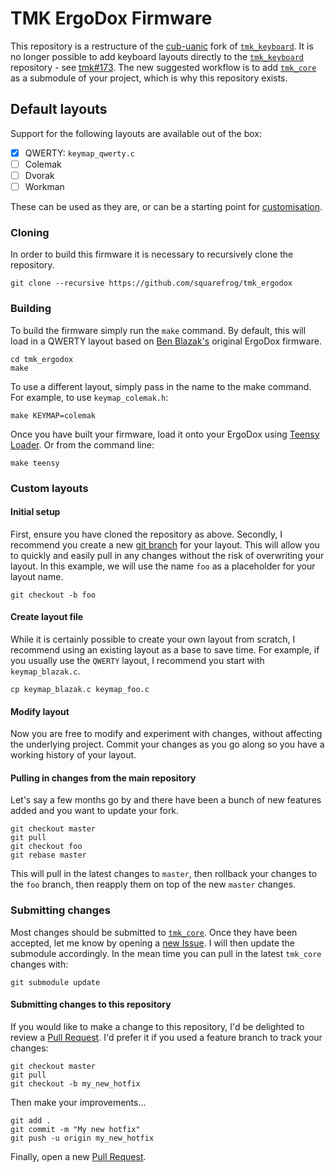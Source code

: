 # TMK ErgoDox Firmware

This repository is a restructure of the [cub-uanic](https://github.com/cub-uanic/tmk_keyboard) fork of [`tmk_keyboard`](https://github.com/tmk/tmk_keyboard). It is no longer possible to add keyboard layouts directly to the [`tmk_keyboard`](https://github.com/tmk/tmk_keyboard) repository - see [tmk#173](https://github.com/tmk/tmk_keyboard/issues/173). The new suggested workflow is to add [`tmk_core`](https://github.com/tmk/tmk_core) as a submodule of your project, which is why this repository exists.

## Default layouts

Support for the following layouts are available out of the box:

- [x] QWERTY: `keymap_qwerty.c`
- [ ] Colemak
- [ ] Dvorak
- [ ] Workman

These can be used as they are, or can be a starting point for [customisation](#custom-layouts).

### Cloning

In order to build this firmware it is necessary to recursively clone the repository.

```
git clone --recursive https://github.com/squarefrog/tmk_ergodox
```

### Building

To build the firmware simply run the `make` command. By default, this will load in a QWERTY layout based on [Ben Blazak's](https://github.com/benblazak/ergodox-firmware/) original ErgoDox firmware.

```
cd tmk_ergodox
make
```

To use a different layout, simply pass in the name to the make command. For example, to use `keymap_colemak.h`:

```
make KEYMAP=colemak
```

Once you have built your firmware, load it onto your ErgoDox using [Teensy Loader](https://www.pjrc.com/teensy/loader.html). Or from the command line:

```
make teensy
```

### Custom layouts

#### Initial setup

First, ensure you have cloned the repository as above. Secondly, I recommend you create a new [git branch](https://git-scm.com/docs/git-branch) for your layout. This will allow you to quickly and easily pull in any changes without the risk of overwriting your layout. In this example, we will use the name `foo` as a placeholder for your layout name.

```
git checkout -b foo
```

#### Create layout file

While it is certainly possible to create your own layout from scratch, I recommend using an existing layout as a base to save time. For example, if you usually use the `QWERTY` layout, I recommend you start with `keymap_blazak.c`.

```
cp keymap_blazak.c keymap_foo.c
```

#### Modify layout

Now you are free to modify and experiment with changes, without affecting the underlying project. Commit your changes as you go along so you have a working history of your layout.

#### Pulling in changes from the main repository

Let's say a few months go by and there have been a bunch of new features added and you want to update your fork.

```
git checkout master
git pull
git checkout foo
git rebase master
```

This will pull in the latest changes to `master`, then rollback your changes to the `foo` branch, then reapply them on top of the new `master` changes.

### Submitting changes

Most changes should be submitted to [`tmk_core`](https://github.com/tmk/tmk_core). Once they have been accepted, let me know by opening a [new Issue](https://github.com/squarefrog/tmk_ergodox/issues/new). I will then update the submodule accordingly.  In the mean time you can pull in the latest `tmk_core` changes with:

```
git submodule update
```

#### Submitting changes to this repository

If you would like to make a change to this repository, I'd be delighted to review a [Pull Request](https://github.com/squarefrog/tmk_ergodox/compare). I'd prefer it if you used a feature branch to track your changes:

```
git checkout master
git pull
git checkout -b my_new_hotfix
```

Then make your improvements...

```
git add .
git commit -m "My new hotfix"
git push -u origin my_new_hotfix
```

Finally, open a new [Pull Request](https://github.com/squarefrog/tmk_ergodox/compare).

